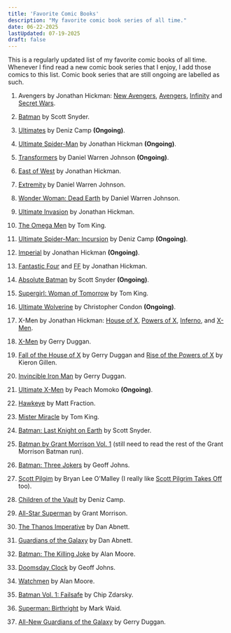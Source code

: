 ```yaml
---
title: 'Favorite Comic Books'
description: "My favorite comic book series of all time."
date: 06-22-2025
lastUpdated: 07-19-2025
draft: false
---
```


This is a regularly updated list of my favorite comic books of all time. Whenever I find read a new comic book series that I enjoy, I add those comics to this list. Comic book series that are still ongoing are labelled as such.

1. Avengers by Jonathan Hickman: [New Avengers](https://www.marvel.com/comics/series/16451/new_avengers_2013_2015), [Avengers](https://www.marvel.com/comics/series/16452/avengers_2012_-_2015), [Infinity](https://www.marvel.com/comics/series/17735/infinity_2013) and [Secret Wars](https://www.marvel.com/comics/series/19648/secret_wars_2015_2016).

2. [Batman](https://www.dcuniverseinfinite.com/comics/series/batman-2011-2016/e98b04b0-b3b3-4fda-b735-3c120c7c4f4a) by Scott Snyder.

3. [Ultimates](https://www.marvel.com/comics/series/38865/ultimates_2024_present) by Deniz Camp **(Ongoing)**.

4. [Ultimate Spider-Man](https://www.marvel.com/comics/series/38809/ultimate_spider-man_2024_-_present) by Jonathan Hickman **(Ongoing)**.

5. [Transformers](https://imagecomics.com/comics/series/transformers) by Daniel Warren Johnson **(Ongoing)**.

6. [East of West](https://imagecomics.com/comics/series/east-of-west) by Jonathan Hickman.

7. [Extremity](https://imagecomics.com/comics/series/extremity) by Daniel Warren Johnson.

8. [Wonder Woman: Dead Earth](https://www.dc.com/graphic-novels/wonder-woman-dead-earth-2019/wonder-woman-dead-earth) by Daniel Warren Johnson.

9.  [Ultimate Invasion](https://www.marvel.com/comics/series/33281/ultimate_invasion_2023_-_present) by Jonathan Hickman.

10. [The Omega Men](https://www.dcuniverseinfinite.com/comics/series/the-omega-men-2015-2016/60b3893d-c9df-47f5-b1ae-ffbca548bf29) by Tom King.

11. [Ultimate Spider-Man: Incursion](https://www.marvel.com/comics/series/43373/ultimate_spiderman_incursion_2025_present) by Deniz Camp **(Ongoing)**.

12. [Imperial](https://www.marvel.com/comics/series/42471/imperial_2025_present) by Jonathan Hickman **(Ongoing)**.

13.  [Fantastic Four](https://www.marvel.com/comics/series/421/fantastic_four_1998_2012) and [FF](https://www.marvel.com/comics/series/13440/ff_2011_2012) by Jonathan Hickman.

14.  [Absolute Batman](https://www.dc.com/comics/absolute-batman-2024/absolute-batman-1) by Scott Snyder **(Ongoing)**.

15.  [Supergirl: Woman of Tomorrow](https://www.dcuniverseinfinite.com/comics/series/supergirl-woman-of-tomorrow-2021/0e8f2a1d-a627-4286-a3c7-f88c7e458a63) by Tom King.

16. [Ultimate Wolverine](https://www.marvel.com/comics/series/42303/ultimate_wolverine_2025_present) by Christopher Condon **(Ongoing)**.

17. X-Men by Jonathan Hickman: [House of X](https://www.marvel.com/comics/series/26338/house_of_x_2019), [Powers of X](https://www.marvel.com/comics/series/26340/powers_of_x_2019), [Inferno](https://www.marvel.com/comics/series/32954/inferno_2021_2022), and [X-Men](https://www.marvel.com/comics/series/27567/xmen_2019_2021).

18. [X-Men](https://www.marvel.com/comics/series/31324/xmen_2021_present) by Gerry Duggan.

19. [Fall of the House of X](https://www.marvel.com/comics/series/38458/fall_of_the_house_of_x_2024_present) by Gerry Duggan and [Rise of the Powers of X](https://www.marvel.com/comics/series/38472/rise_of_the_powers_of_x_2024_present) by Kieron Gillen.

20. [Invincible Iron Man](https://www.marvel.com/comics/series/34717/invincible_iron_man_2022_present) by Gerry Duggan.

21. [Ultimate X-Men](https://www.marvel.com/comics/series/38817/ultimate_xmen_2024_present) by Peach Momoko **(Ongoing)**.

22. [Hawkeye](https://www.marvel.com/comics/series/16309/hawkeye_2012_2015) by Matt Fraction.

23. [Mister Miracle](https://www.dc.com/graphic-novels/mister-miracle-2017/mister-miracle) by Tom King.

24. [Batman: Last Knight on Earth](https://www.dc.com/graphic-novels/batman-last-knight-on-earth-2019/batman-last-knight-on-earth) by Scott Snyder.

25. [Batman by Grant Morrison Vol. 1](https://www.dc.com/graphic-novels/batman-by-grant-morrison-omnibus-2018/batman-by-grant-morrison-omnibus-vol-1) (still need to read the rest of the Grant Morrison Batman run).

26. [Batman: Three Jokers](https://www.dc.com/graphic-novels/batman-three-jokers) by Geoff Johns.

27. [Scott Pilgim](https://oni-press.myshopify.com/collections/scott-pilgrim) by Bryan Lee O'Malley (I really like [Scott Pilgrim Takes Off](https://www.netflix.com/title/81153115) too).

28. [Children of the Vault](https://www.marvel.com/comics/series/36896/children_of_the_vault_2023_present) by Deniz Camp.

29. [All-Star Superman](https://www.dc.com/graphic-novels/all-star-superman-2005/all-star-superman) by Grant Morrison.

30. [The Thanos Imperative](https://www.marvel.com/comics/series/9950/the_thanos_imperative_2010) by Dan Abnett.

31. [Guardians of the Galaxy](https://www.marvel.com/comics/series/4885/guardians_of_the_galaxy_2008_2010) by Dan Abnett.

32. [Batman: The Killing Joke](https://www.dc.com/graphic-novels/batman-the-killing-joke-the-deluxe-edition) by Alan Moore.

33. [Doomsday Clock](https://www.dcuniverseinfinite.com/collections/story-doomsday-clock) by Geoff Johns. 

34. [Watchmen](https://www.dc.com/graphic-novels/watchmen-1986/watchmen) by Alan Moore.

35. [Batman Vol. 1: Failsafe](https://www.dc.com/graphic-novels/batman-2016/batman-vol-1-failsafe) by Chip Zdarsky.

36. [Superman: Birthright](https://www.dc.com/graphic-novels/superman-birthright-the-deluxe-edition) by Mark Waid.

37. [All-New Guardians of the Galaxy](https://www.marvel.com/comics/series/23058/allnew_guardians_of_the_galaxy_2017) by Gerry Duggan.
